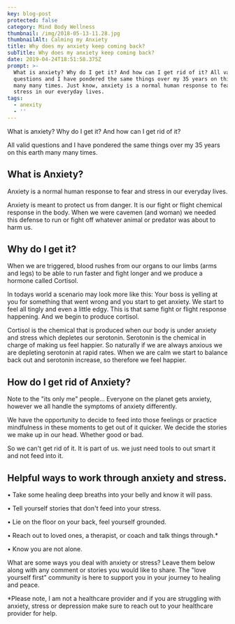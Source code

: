 ```yaml
---
key: blog-post
protected: false
category: Mind Body Wellness
thumbnail: /img/2018-05-13-11.28.jpg
thumbnailAlt: Calming my Anxiety
title: Why does my anxiety keep coming back?
subTitle: Why does my anxiety keep coming back?
date: 2019-04-24T18:51:58.375Z
prompt: >-
  What is anxiety? Why do I get it? And how can I get rid of it? All valid
  questions and I have pondered the same things over my 35 years on this earth
  many many times. Just know, anxiety is a normal human response to fear and
  stress in our everyday lives.
tags:
  - anexity
  - ''
---
```

What is anxiety? Why do I get it? And how can I get rid of it?

All valid questions and I have pondered the same things over my 35 years on this earth many many times.

## What is Anxiety?

Anxiety is a normal human response to fear and stress in our everyday lives.

Anxiety is meant to protect us from danger. It is our fight or flight chemical response in the body. When we were cavemen (and woman) we needed this defense to run or fight off whatever animal or predator was about to harm us.

## Why do I get it?

When we are triggered, blood rushes from our organs to our limbs (arms and legs) to be able to run faster and fight longer and we produce a hormone called Cortisol.

In todays world a scenario may look more like this: Your boss is yelling at you for something that went wrong and you start to get anxiety. We start to feel all tingly and even a little edgy. This is that same fight or flight response happening. And we begin to produce cortisol.

Cortisol is the chemical that is produced when our body is under anxiety and stress which depletes our serotonin. Serotonin is the chemical in charge of making us feel happier. So naturally if we are always anxious we are depleting serotonin at rapid rates. When we are calm we start to balance back out and serotonin increase, so therefore we feel happier.

## How do I get rid of Anxiety?

Note to the "its only me" people... Everyone on the planet gets anxiety, however we all handle the symptoms of anxiety differently.

We have the opportunity to decide to feed into those feelings or practice mindfulness in these moments to get out of it quicker. We decide the stories we make up in our head. Whether good or bad.

So we can't get rid of it. It is part of us. we just need tools to out smart it and not feed into it.

## Helpful ways to work through anxiety and stress.

• Take some healing deep breaths into your belly and know it will pass.

• Tell yourself stories that don't feed into your stress.

• Lie on the floor on your back, feel yourself grounded.

• Reach out to loved ones, a therapist, or coach and talk things through.*

• Know you are not alone.

What are some ways you deal with anxiety or stress? Leave them below along with any comment or stories you would like to share. The "love yourself first" community is here to support you in your journey to healing and peace.

\*Please note, I am not a healthcare provider and if you are struggling with anxiety, stress or depression make sure to reach out to your healthcare provider for help.
